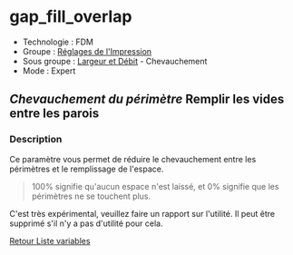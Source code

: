 # gap_fill_overlap

* Technologie : FDM
* Groupe : [Réglages de l'Impression](../print_settings/print_settings.md)
* Sous groupe : [Largeur et Débit](../print_settings/print_settings.md#largeur-et-débit) - Chevauchement
* Mode : Expert

## *Chevauchement du périmètre*  Remplir les vides entre les parois

### Description

Ce paramètre vous permet de réduire le chevauchement entre les périmètres et le remplissage de l'espace. 

> 100% signifie qu'aucun espace n'est laissé, et 0% signifie que les périmètres ne se touchent plus.

C'est très expérimental, veuillez faire un rapport sur l'utilité. Il peut être supprimé s'il n'y a pas d'utilité pour cela.

[Retour Liste variables](variable_list.md)